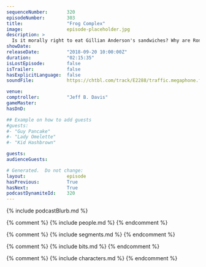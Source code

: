 ```yaml
---
sequenceNumber:       320
episodeNumber:        303
title:                "Frog Complex"
image:                episode-placeholder.jpg
description: >
  Is it morally right to eat Gillian Anderson's sandwiches? Why are Ron Perlman's hands so soft? What's really going on with Predator? Featuring Dan Harmon, Jeff Bryan Davis, Spencer Crittenden and Rob Schrab.
showDate:             
releaseDate:          "2018-09-20 10:00:00Z"
duration:             "02:15:35"
isLostEpisode:        false
isTrailer:            false
hasExplicitLanguage:  false
soundFile:            https://chtbl.com/track/E2288/traffic.megaphone.fm/STA6521287811.mp3?updated=1596581570

venue:                
comptroller:          "Jeff B. Davis"
gameMaster:           
hasDnD:               

## Example on how to add guests
#guests:
#- "Guy Pancake"
#- "Lady Omelette"
#- "Kid Hashbrown"

guests:
audienceGuests:

# Generated.  Do not change:
layout:               episode
hasPrevious:          True
hasNext:              True
podcastDynamiteId:    320
---
```


{% include podcastBlurb.md %}

{% comment %}
{% include people.md %}
{% endcomment %}

{% comment %}
{% include segments.md %}
{% endcomment %}

{% comment %}
{% include bits.md %}
{% endcomment %}

{% comment %}
{% include characters.md %}
{% endcomment %}

